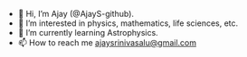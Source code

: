 - 👋 Hi, I’m Ajay (@AjayS-github).
- 👀 I’m interested in physics, mathematics, life sciences, etc.
- 🌱 I’m currently learning Astrophysics.
- 📫 How to reach me ajaysrinivasalu@gmail.com

<!---
AjayS-github/AjayS-github is a ✨ special ✨ repository because its `README.md` (this file) appears on your GitHub profile.
You can click the Preview link to take a look at your changes.
--->
